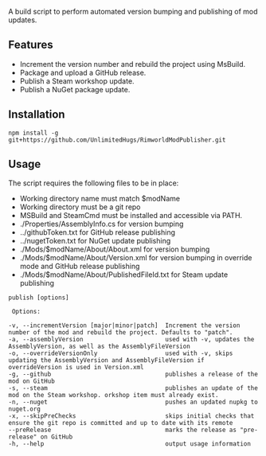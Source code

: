 A build script to perform automated version bumping and publishing of mod updates.

## Features
* Increment the version number and rebuild the project using MsBuild.
* Package and upload a GitHub release.
* Publish a Steam workshop update.
* Publish a NuGet package update.

## Installation
`npm install -g git+https://github.com/UnlimitedHugs/RimworldModPublisher.git`

## Usage
The script requires the following files to be in place:
* Working directory name must match $modName
* Working directory must be a git repo
* MSBuild and SteamCmd must be installed and accessible via PATH.
* ./Properties/AssemblyInfo.cs for version bumping
* ../githubToken.txt for GitHub release publishing
* ../nugetToken.txt for NuGet update publishing
* ./Mods/$modName/About/About.xml for version bumping
* ./Mods/$modName/About/Version.xml for version bumping in override mode and GitHub release publishing
* ./Mods/$modName/About/PublishedFileId.txt for Steam update publishing

```
publish [options]

 Options:

-v, --incrementVersion [major|minor|patch]  Increment the version number of the mod and rebuild the project. Defaults to "patch".
-a, --assemblyVersion                       used with -v, updates the AssemblyVersion, as well as the AssemblyFileVersion
-o, --overrideVersionOnly                   used with -v, skips updating the AssemblyVersion and AssemblyFileVersion if overrideVersion is used in Version.xml
-g, --github                                publishes a release of the mod on GitHub
-s, --steam                                 publishes an update of the mod on the Steam workshop. orkshop item must already exist.
-n, --nuget                                 pushes an updated nupkg to nuget.org
-x, --skipPreChecks                         skips initial checks that ensure the git repo is committed and up to date with its remote
--preRelease                                marks the release as "pre-release" on GitHub
-h, --help                                  output usage information
```


